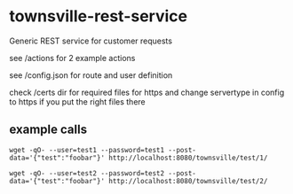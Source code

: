 # townsville-rest-service

Generic REST service for customer requests

see /actions for 2 example actions

see /config.json for route and user definition

check /certs dir for required files for https and change servertype in config to https if you put the right files there

## example calls

```wget -qO- --user=test1 --password=test1 --post-data='{"test":"foobar"}' http://localhost:8080/townsville/test/1/```

```wget -qO- --user=test2 --password=test2 --post-data='{"test":"foobar"}' http://localhost:8080/townsville/test/2/```
